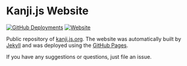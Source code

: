
# Kanji.js Website

[![GitHub Deployments](https://img.shields.io/github/deployments/eidoriantan/kanji.js/github-pages)](https://github.com/eidoriantan/kanji.js/deployments)
[![Website](https://img.shields.io/website?url=https%3A%2F%2Fkanji.js.org)](https://kanji.js.org)

Public repository of [kanji.js.org](https://kanji.js.org). The website was
automatically built by [Jekyll](https://jekyllrb.com) and was deployed using the
[GitHub Pages](https://pages.github.com).

If you have any suggestions or questions, just file an issue.
